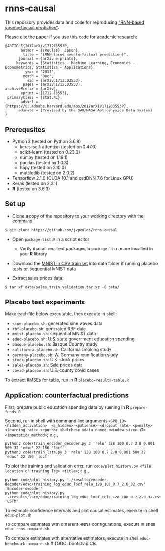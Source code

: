 # rnns-causal

This repository provides data and code for reproducing ["RNN-based counterfactual prediction"](https://arxiv.org/abs/1712.03553).

Please cite the paper if you use this code for academic research:

```
@ARTICLE{2017arXiv171203553P,
       author = {{Poulos}, Jason},
        title = "{RNN-based counterfactual prediction}",
      journal = {arXiv e-prints},
     keywords = {Statistics - Machine Learning, Economics - Econometrics, Statistics - Applications},
         year = "2017",
        month = "Dec",
          eid = {arXiv:1712.03553},
        pages = {arXiv:1712.03553},
archivePrefix = {arXiv},
       eprint = {1712.03553},
 primaryClass = {stat.ML},
       adsurl = {https://ui.adsabs.harvard.edu/abs/2017arXiv171203553P},
      adsnote = {Provided by the SAO/NASA Astrophysics Data System}
}
```

Prerequsites
------

* Python 3 (tested on Python 3.6.8)
  * keras-self-attention (tested on 0.47.0)
  * scikit-learn (tested on 0.23.2)
  * numpy (tested on 1.19.1)
  * pandas (tested on 1.0.3)
  * h5py (tested on 2.10.0)
  * matplotlib (tested on 2.0.2)
* Tensorflow 2.1.0 (CUDA 10.1 and cudDNN 7.6 for Linux GPU)
* Keras (tested on 2.3.1)
* **R** (tested on 3.6.3) 

Set up
------
* Clone a copy of the repository to your working directory with the command
```
$ git clone https://github.com/jvpoulos/rnns-causal
```
* Open `package-list.R` in a script editor
  * Verify that all required packages in `package-list.R` are installed in your **R** library

* Download the [MNIST in CSV train set](https://pjreddie.com/media/files/mnist_train.csv) into data folder if running placebo tests on sequential MNIST data

* Extract sales prices data: 
```
$ tar xf data/sales_train_validation.tar.xz -C data/
```
Placebo test experiments
------

Make each file below executable, then execute in shell:

* `sine-placebo.sh`: generated sine waves data
* `rbf-placebo.sh`: generated RBF data
* `mnist-placebo.sh`: sequential MNIST data
* `educ-placebo.sh`: U.S. state government education spending
* `basque-placebo.sh`: Basque Country study
* `california-placebo.sh`: California smoking study 
* `germany-placebo.sh`: W. Germany reunification study
* `stock-placebo.sh`: U.S. stock prices
* `sales-placebo.sh`: Sale prices data
* `covid-placebo.sh`: U.S. county covid cases

To extract RMSEs for table, run in **R** `placebo-results-table.R`


Application: counterfactual predictions
------

First, prepare public education spending data by running in **R** `prepare-funds.R`

Second, run in shell with command line arguments `<GPU_ID> <hidden_activation>  <n_hidden> <patience> <dropout rate> <penalty> <learning_rate> <epochs> <batches> <data_name> <window_size> <T> <imputation_method>`; e.g., 
```
python3 code/train_encoder_decoder.py 3 'relu' 128 100 0.7 2.0 0.001 500 32 'educ' 22 156 'locf'
python3 code/train_lstm.py 3 'relu' 128 100 0.7 2.0 0.001 500 32 'educ' 22 156 'locf'
```

To plot the training and validation error, run `code/plot_history.py <file location of training log> <title>`; e.g., 
```
python code/plot_history.py './results/encoder-decoder/educ/training_log_educ_locf_relu_128_100_0.7_2.0_32.csv' 'Encoder-decoder'
python code/plot_history.py './results/lstm/educ/training_log_educ_locf_relu_128_100_0.7_2.0_32.csv' 'LSTM'
```
To estimate confidence intervals and plot causal estimates, execute in shell `educ-plot.sh` 

To compare estimates with different RNNs configurations, execute in shell `educ-rnns-compare.sh` 

To compare estimates with alternative estimators, execute in shell `educ-benchmark-compare.sh` # TODO: bootstrap CIs